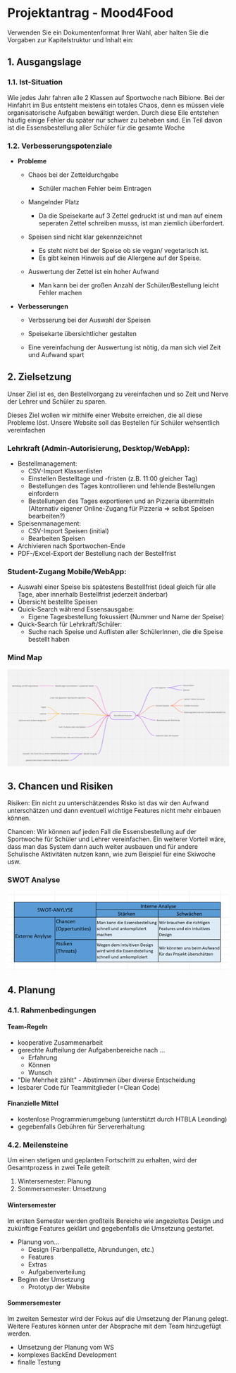 # Projektantrag - Mood4Food

Verwenden Sie ein Dokumentenformat Ihrer Wahl, aber halten Sie die Vorgaben zur Kapitelstruktur und Inhalt ein:

## 1. Ausgangslage

### 1.1. Ist-Situation

Wie jedes Jahr fahren alle 2 Klassen auf Sportwoche nach Bibione. Bei der Hinfahrt im Bus entsteht meistens ein totales Chaos, denn es müssen viele organisatorische Aufgaben bewältigt werden. Durch diese Eile entstehen häufig einige Fehler du später nur schwer zu beheben sind. Ein Teil davon ist die Essensbestellung aller Schüler für die gesamte Woche

### 1.2. Verbesserungspotenziale

- **Probleme**

  - Chaos bei der Zetteldurchgabe
    - Schüler machen Fehler beim Eintragen
  - Mangelnder Platz

    - Da die Speisekarte auf 3 Zettel gedruckt ist und man auf einem seperaten Zettel schreiben musss, ist man ziemlich überfordert.

  - Speisen sind nicht klar gekennzeichnet

    - Es steht nicht bei der Speise ob sie vegan/ vegetarisch ist.
    - Es gibt keinen Hinweis auf die Allergene auf der Speise.

  - Auswertung der Zettel ist ein hoher Aufwand
    - Man kann bei der großen Anzahl der Schüler/Bestellung leicht Fehler machen

- **Verbesserungen**

  - Verbsserung bei der Auswahl der Speisen

  - Speisekarte übersichtlicher gestalten

  - Eine vereinfachung der Auswertung ist nötig, da man sich viel Zeit und Aufwand spart

## 2. Zielsetzung

Unser Ziel ist es, den Bestellvorgang zu vereinfachen und so Zeit und Nerve der Lehrer und Schüler zu sparen.

Dieses Ziel wollen wir mithilfe einer Website erreichen, die all diese Probleme löst. Unsere Website soll das Bestellen für Schüler wehsentlich vereinfachen

### **Lehrkraft (Admin-Autorisierung, Desktop/WebApp):**

- Bestellmanagement:
  - CSV-Import Klassenlisten
  - Einstellen Bestelltage und -fristen (z.B. 11:00 gleicher Tag)
  - Bestellungen des Tages kontrollieren und fehlende Bestellungen einfordern
  - Bestellungen des Tages exportieren und an Pizzeria übermitteln (Alternativ eigener Online-Zugang für Pizzeria => selbst Speisen bearbeiten?)
- Speisenmanagement:
  - CSV-Import Speisen (initial)
  - Bearbeiten Speisen
- Archivieren nach Sportwochen-Ende
- PDF-/Excel-Export der Bestellung nach der Bestellfrist

### **Student-Zugang Mobile/WebApp:**

- Auswahl einer Speise bis spätestens Bestellfrist (ideal gleich für alle Tage, aber innerhalb Bestellfrist jederzeit änderbar)
- Übersicht bestellte Speisen
- Quick-Search während Essensausgabe:
  - Eigene Tagesbestellung fokussiert (Nummer und Name der Speise)
- Quick-Search für Lehrkraft/Schüler:
  - Suche nach Speise und Auflisten aller SchülerInnen, die die Speise bestellt haben

### Mind Map

<img src="./pics/Mindmap.PNG">

## 3. Chancen und Risiken

Risiken: Ein nicht zu unterschätzendes Risko ist das wir den Aufwand unterschätzen und dann eventuell wichtige Features nicht mehr einbauen können.

Chancen: Wir können auf jeden Fall die Essensbestellung auf der Sportwoche für Schüler und Lehrer vereinfachen. Ein weiterer Vorteil wäre, dass man das System dann auch weiter ausbauen und für andere Schulische Aktivitäten nutzen kann, wie zum Beispiel für eine Skiwoche usw.

### SWOT Analyse

![SWOT-Analyse](pics/SWOT-Analyse.png)

## 4. Planung

### 4.1. Rahmenbedingungen

#### **Team-Regeln**

- kooperative Zusammenarbeit
- gerechte Aufteilung der Aufgabenbereiche nach ...
  - Erfahrung
  - Können
  - Wunsch
- "Die Mehrheit zählt" - Abstimmen über diverse Entscheidung
- lesbarer Code für Teammitglieder (=Clean Code)

#### **Finanzielle Mittel**

- kostenlose Programmierumgebung (unterstützt durch HTBLA Leonding)
- gegebenfalls Gebühren für Servererhaltung

### 4.2. Meilensteine

Um einen stetigen und geplanten Fortschritt zu erhalten, wird der Gesamtprozess in zwei Teile geteilt

1. Wintersemester: Planung
2. Sommersemester: Umsetzung

#### **Wintersemester**

Im ersten Semester werden großteils Bereiche wie angezieltes Design und zukünftige Features geklärt und gegebenfalls die Umsetzung gestartet.

- Planung von...
  - Design (Farbenpallette, Abrundungen, etc.)
  - Features
  - Extras
  - Aufgabenverteilung
- Beginn der Umsetzung
  - Prototyp der Website

#### **Sommersemester**

Im zweiten Semester wird der Fokus auf die Umsetzung der Planung gelegt. Weitere Features können unter der Absprache mit dem Team hinzugefügt werden.

- Umsetzung der Planung vom WS
- komplexes BackEnd Development
- finalle Testung
